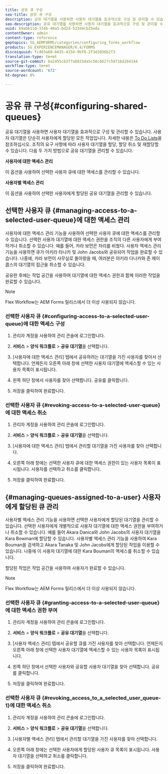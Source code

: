 ```yaml
---
title: 공유 큐 구성
seo-title: 공유 큐 구성
description: 공유 대기열을 사용하면 사용자 대기열을 효과적으로 구성 및 관리할 수 있습니다. 공유 대기열을 구성하는 방법을 알아봅니다.
seo-description: 공유 대기열을 사용하면 사용자 대기열을 효과적으로 구성 및 관리할 수 있습니다. 공유 대기열을 구성하는 방법을 알아봅니다.
uuid: 69ab611d-334b-40a5-bd2d-533d4cb25eda
contentOwner: admin
content-type: reference
geptopics: SG_AEMFORMS/categories/configuring_forms_workflow
products: SG_EXPERIENCEMANAGER/6.4/FORMS
discoiquuid: fc403a60-b635-4334-9bf8-2f3d2036b2f3
translation-type: tm+mt
source-git-commit: 6a2455cb377a68254a5c58c6627c59716d284144
workflow-type: tm+mt
source-wordcount: '672'
ht-degree: 0%

---
```



# 공유 큐 구성{#configuring-shared-queues}

공유 대기열을 사용하면 사용자 대기열을 효과적으로 구성 및 관리할 수 있습니다. 사용자 대기열은 단순히 사용자에게 할당된 모든 작업입니다. 자세한 내용은 [To Do Lists](https://help.adobe.com/en_US/livecycle/11.0/WorkspaceHelp/WS92d06802c76abadb-2b6ab502126beb6ba2f-7ffc.2.html)을 참조하십시오. 조직의 요구 사항에 따라 사용자 대기열을 할당, 할당 취소 및 재할당할 수 있습니다. 다음 두 가지 방법으로 공유 대기열을 관리할 수 있습니다.

**사용자에 대한 액세스 관리**

이 옵션을 사용하여 선택한 사용자 큐에 대한 액세스를 관리할 수 있습니다.

**사용자별 액세스 관리**

이 옵션을 사용하여 선택한 사용자에게 할당된 공유 대기열을 관리할 수 있습니다.

## 선택한 사용자 큐 {#managing-access-to-a-selected-user-queue}에 대한 액세스 관리

사용자에 대한 액세스 관리 기능을 사용하여 선택한 사용자 큐에 대한 액세스를 관리할 수 있습니다. 선택한 사용자 대기열에 대한 액세스 권한을 조직의 다른 사용자에게 부여하거나 취소할 수 있습니다. 예를 들어, 카라 보먼은 자리를 비웠다. 사용자 액세스 관리 기능을 사용하면 큐가 아키라 타나카 및 John Jacobs와 공유되어 작업을 완료할 수 있습니다. 나중에, 카라 보먼이 사무실로 돌아왔을 때, 여러분은 아키라 다나카와 존 제이콥스의 대기열의 접근을 취소할 수 있습니다.

공유한 후에는 작업 공간을 사용하여 대기열에 대한 액세스 권한과 함께 이러한 작업을 완료할 수 있습니다.

>[!NOTE]
>
>Flex Workflow는 AEM Forms 릴리스에서 더 이상 사용되지 않습니다.

### 선택한 사용자 큐 {#configuring-access-to-a-selected-user-queue}에 대한 액세스 구성

1. 관리자 계정을 사용하여 관리 콘솔에 로그인합니다.
1. **서비스** > **양식 워크플로** > **공유 대기열**&#x200B;을 선택합니다.

1. [사용자에 대한 액세스 관리] 탭에서 공유하려는 대기열을 가진 사용자를 찾아서 선택합니다. 언제든지 오른쪽 아래 창에 선택한 사용자 대기열에 액세스할 수 있는 사용자 목록이 표시됩니다.
1. 왼쪽 하단 창에서 사용자를 찾아 선택합니다. 공유를 클릭합니다.
1. 저장을 클릭하여 완료합니다.

### 선택한 사용자 큐 {#revoking-access-to-a-selected-user-queue}에 대한 액세스 취소

1. 관리자 계정을 사용하여 관리 콘솔에 로그인합니다.
1. **서비스** > **양식 워크플로** > **공유 대기열**&#x200B;을 선택합니다.

1. [사용자에 대한 액세스 관리] 탭에서 관리할 대기열을 가진 사용자를 찾아 선택합니다.
1. 오른쪽 아래 창에는 선택한 사용자 큐에 대한 액세스 권한이 있는 사용자 목록이 표시됩니다. 사용자를 선택하고 취소를 클릭합니다.
1. 저장을 클릭하여 완료합니다.

## {#managing-queues-assigned-to-a-user} 사용자에게 할당된 큐 관리

사용자별 액세스 관리 기능을 사용하면 선택한 사용자에게 할당된 대기열을 관리할 수 있습니다. 선택한 사용자에게 개별적으로 사용자 대기열에 대한 액세스 권한을 부여하거나 취소할 수 있습니다. 예를 들어 Akara Danica와 John Jacobs의 사용자 대기열을 Kara Bowman에 할당할 수 있습니다. 사용자별 액세스 관리 기능을 사용하여 Kara Bouman을 검색하고 Akara Tanaka 및 John Jacobs에게 할당된 작업을 이용할 수 있습니다. 나중에 이 사용자 대기열에 대한 Kara Bouman의 액세스를 취소할 수 있습니다.

할당된 작업은 작업 공간을 사용하여 사용자가 완료할 수 있습니다.

>[!NOTE]
>
>Flex Workflow는 AEM Forms 릴리스에서 더 이상 사용되지 않습니다.

### 선택한 사용자 큐 {#granting-access-to-a-selected-user-queue}에 대한 액세스 권한 부여

1. 관리자 계정을 사용하여 관리 콘솔에 로그인합니다.
1. **서비스** > **양식 워크플로** > **공유 대기열**&#x200B;을 선택합니다.

1. [사용자 액세스 관리] 탭에서 공유할 큐를 가진 사용자를 찾아 선택합니다. 언제든지 오른쪽 아래 창에 선택한 사용자 대기열에 액세스할 수 있는 사용자 목록이 표시됩니다.
1. 왼쪽 하단 창에서 선택한 사용자와 공유할 사용자 대기열을 찾아 선택합니다. 공유를 클릭합니다.
1. 저장을 클릭하여 완료합니다.

### 선택한 사용자 큐 {#revoking_access_to_a_selected_user_queue-1}에 대한 액세스 취소

1. 관리자 계정을 사용하여 관리 콘솔에 로그인합니다.
1. **서비스** > **양식 워크플로** > **공유 대기열**&#x200B;을 선택합니다.

1. [사용자별 액세스 관리] 탭에서 관리할 대기열을 가진 사용자를 찾아 선택합니다.
1. 오른쪽 아래 창에는 선택한 사용자에게 할당된 사용자 큐 목록이 표시됩니다. 사용자 대기열을 선택하고 취소를 클릭합니다.
1. 저장을 클릭하여 완료합니다.

